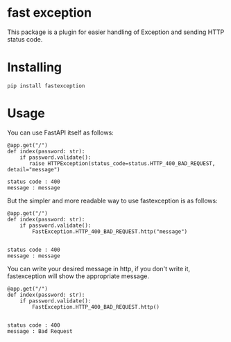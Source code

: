 fast exception
===================
This package is a plugin for easier handling of Exception and sending HTTP status code.

Installing
============

    pip install fastexception


Usage
=======
You can use FastAPI itself as follows:

    @app.get("/")
    def index(password: str):
        if password.validate():
           raise HTTPException(status_code=status.HTTP_400_BAD_REQUEST, detail="message")

    status code : 400
    message : message
But the simpler and more readable way to use fastexception is as follows:


    @app.get("/")
    def index(password: str):
        if password.validate():
            FastException.HTTP_400_BAD_REQUEST.http("message")


    status code : 400
    message : message

You can write your desired message in http, if you don't write it, fastexception will show the appropriate message.

    @app.get("/")
    def index(password: str):
        if password.validate():
            FastException.HTTP_400_BAD_REQUEST.http()


    status code : 400
    message : Bad Request